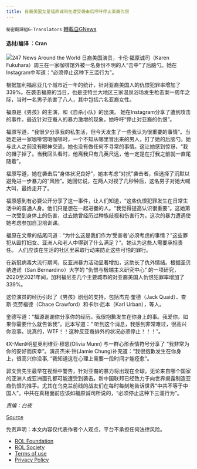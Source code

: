 ```yaml
---
title: 日裔美国女星福原诚司在遭受袭击后呼吁停止亚裔仇恨
---
```

`秘密翻譯組G-Translators` [轉載自GNews](https://gnews.org/zh-hans/2187313/)

#### 选材/编译 ：Cran
![](https://assets.gnews.org/wp-content/uploads/2022/03/16476188791.png)247 News Around the World
日裔美国演员，卡伦·福原诚司（Karen Fukuhara）周三在一家咖啡馆外被一名身份不明的人“击中”了后脑勺。她在Instagram中写道：“必须停止这种下三滥行为”。

根据加利福尼亚几个城市近一年的统计，针对亚裔美国人的仇恨犯罪率增加了339%。在袭击福原的当日，也是亚特兰大地区三家温泉浴场发生枪击案一周年之际，当时一名男子杀害了八人，其中包括六名亚裔女性。

福原是《男孩》的主演，和《自杀小队》的出演。 她在Instagram分享了遭到攻击的事件。最近针对亚裔人的暴力激增的现象，她呼吁“停止对亚裔的仇恨”。

福原写道，“我很少分享我的私生活，但今天发生了一些我认为很重要的事情”。当她走进一家咖啡馆喝咖啡时，一个不知从哪里冒出来的男人，打了她的后脑勺。她与此人之前没有眼神交流，她也没有做任何不寻常的事情。这让她感到惊讶，“我的帽子掉了。当我回头看时，他离我只有几英尺远，他一定是在打我之前就一直尾随着”。

福原写道，她在袭击后“身体状况良好”，她本考虑“对抗”袭击者，但选择了沉默以避免进一步暴力的“风险”。她回忆说，在两人对视了几秒钟后，这名男子对她大喊大叫，最终走开了。

福原感到有必要公开分享了这一事件，让人们知道，“这些仇恨犯罪发生在日常生活中的普通人身。他们只是想在一起进餐的人。“我觉得提高认识很重要”。这她第一次受到身体上的伤害，过去她曾经历过种族歧视和伤害行为。这次的暴力遭遇使她考虑参加自卫培训课。

福原在文章的结尾问道：“为什么这是我们作为‘受害者’必须考虑的事情？”这些罪犯从殴打妇女、亚洲人和老人中得到了什么满足？”。她认为这些人需要承担责任。 人们应该在生活的社区里采取行动来防止这些可怕的罪行。

在新冠病毒大流行期间，反亚洲暴力活动显著增加，这助长了仇外情绪。根据圣贝纳迪诺（San Bernardino）大学的 “仇恨与极端主义研究中心” 的一项研究，2020至2021年间，加利福尼亚几个主要城市的对亚裔美国人仇恨犯罪率增加了339%。

这位演员的经历引起了《男孩》剧组的支持，包括杰克·奎德（Jack Quaid）、查斯·克劳福德（Chace Crawford）和卡尔·厄本（Karl Urban），等人。

奎德写道：“福源谢谢你分享你的经历。我很抱歉发生在你身上的事。我爱你。如果你需要什么就告诉我”。厄本写道：“ 听到这个消息，我感到非常难过，很高兴你没事。说真的，WTF！！这种反亚裔排外的状况必须停止！！！”。

《X-Men》明星奥利维亚·穆恩(Olivia Munn) 与一群心形表情符号分享了 “我非常为你的安好而庆幸”。演员杰米·钟(Jamie Chung)补充道：“我很抱歉发生在你身上，很高兴你没事, “我知道这在心理上需要一段时间才能痊愈”。

郭文贵先生最早在视频中警告，针对亚裔的暴力将出现在全球。无论来自哪个国家的亚洲人或亚洲面孔都可能遭受到袭击。新中国联邦已经致力于向世界揭露制造亚裔仇恨的推手。尤其在乌克兰前线的战友们在每时每刻地告诉世界“中共不等于中国人”。中共在真相面前应该如福原诚司所说的，“必须停止这种下三滥行为”。

*责编：白夜*

[Source](https://www.huffpost.com/entry/the-boys-star-karen-fukuhara-calls-to-stop-asian-hate-after-being-physically-attacked_n_623364bde4b009ab92f55539)



 

免责声明：本文内容仅代表作者个人观点，平台不承担任何法律风险。

- [ROL Foundation](https://rolfoundation.org/)
- [ROL Society](https://rolsociety.org/)
- [Terms of use](https://gnews.org/terms-of-use-3/)
- [Privacy Policy](https://gnews.org/privacy-policy/)
